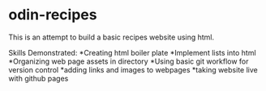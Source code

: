# odin-recipes
This is an attempt to build a basic recipes website using html.

Skills Demonstrated:
    *Creating html boiler plate
    *Implement lists into html
    *Organizing web page assets in directory
    *Using basic git workflow for version control
    *adding links and images to webpages
    *taking website live with github pages